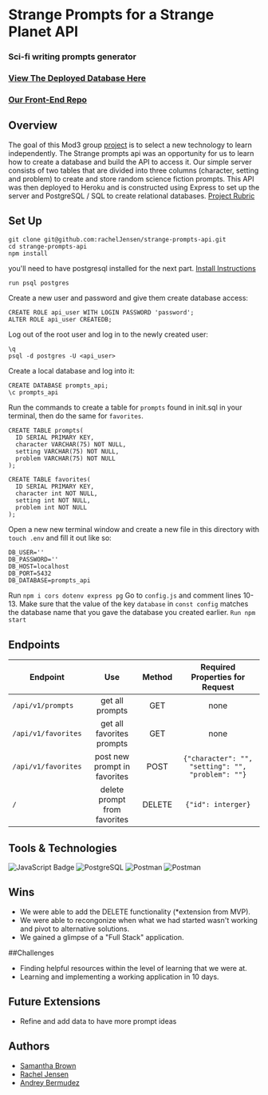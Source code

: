 # Strange Prompts for a Strange Planet API
### Sci-fi writing prompts generator
### [View The Deployed Database Here](https://strange-prompts-api.herokuapp.com/api/v1/prompts)
### [Our Front-End Repo](https://github.com/Andrey-1992/strange-prompts-ui)

## Overview
The goal of this Mod3 group [project](https://frontend.turing.edu/projects/module-3/stretch.html) is to select a new technology to learn independently. The Strange prompts api was an opportunity for us to learn how to create a database and build the API to access it. Our simple server consists of two tables that are divided into three columns (character, setting and problem) to create and store random science fiction prompts. This API was then deployed to Heroku and is constructed using Express to set up the server and PostgreSQL / SQL to create relational databases.
[Project Rubric](https://frontend.turing.edu/projects/module-3/stretch.html)

## Set Up
```szh 
git clone git@github.com:rachelJensen/strange-prompts-api.git
cd strange-prompts-api
npm install 
```
you'll need to have postgresql installed for the next part.
[Install Instructions](https://www.postgresql.org/download/macosx/)
```zsh
run psql postgres 
``` 
Create a new user and password and give them create database access:
```
CREATE ROLE api_user WITH LOGIN PASSWORD 'password';
ALTER ROLE api_user CREATEDB;
```
Log out of the root user and log in to the newly created user:
```
\q
psql -d postgres -U <api_user>
```
Create a local database and log into it:
```
CREATE DATABASE prompts_api;
\c prompts_api
```
Run the commands to create a table for ```prompts``` found in init.sql in your terminal, then do the same for ```favorites```.
```
CREATE TABLE prompts(
  ID SERIAL PRIMARY KEY,
  character VARCHAR(75) NOT NULL,
  setting VARCHAR(75) NOT NULL,
  problem VARCHAR(75) NOT NULL
);

CREATE TABLE favorites(
  ID SERIAL PRIMARY KEY,
  character int NOT NULL,
  setting int NOT NULL,
  problem int NOT NULL
);
```
Open a new new terminal window and create a new file in this directory with ```touch .env``` and fill it out like so:
```
DB_USER=''
DB_PASSWORD=''
DB_HOST=localhost
DB_PORT=5432
DB_DATABASE=prompts_api
```
Run ```npm i cors dotenv express pg``` Go to ```config.js``` and comment lines 10-13. Make sure that the value of the key ```database``` in ```const config``` matches the database name that you gave the database you created earlier. ```Run npm start```

## Endpoints
  |             Endpoint              |              Use             |   Method   |  Required Properties for Request |
  |-----------------------------------|:----------------------------:|:----------:|:--------------------------------:|
  |       `/api/v1/prompts`           |      get all prompts         |    GET     |               none               |
  |       `/api/v1/favorites`         |  get all favorites prompts   |    GET     |               none               |
  |       `/api/v1/favorites`         | post new prompt in favorites |    POST    | `{"character": "", "setting": "", "problem": ""}` |
  |       `/`                         | delete prompt from favorites |    DELETE  | `{"id": interger}`               |


## Tools & Technologies
<p text-align="center"> 
    <img alt="JavaScript Badge" src="https://img.shields.io/badge/JavaScript-F7DF1E?logo=javascript&logoColor=000&style=flat-square" />
    <img alt="PostgreSQL" src="https://img.shields.io/badge/PostgreSQL-316192?style=for-the-badge&logo=postgresql&logoColor=fff&style=flat-square" />
    <img alt="Postman" src="https://img.shields.io/badge/Postman-FF6C37?style=for-the-badge&logo=Postman&logoColor=fff&style=flat-square" />
    <img alt="Postman" src=" https://initialcommit.com/img/initialcommit/beginners-guide-to-using-express-js-and-node-js-framework.png" />
</p>

## Wins
- We were able to add the DELETE functionality (*extension from MVP).
- We were able to recongonize when what we had started wasn't working and pivot to alternative solutions. 
- We gained a glimpse of a "Full Stack" application.  

##Challenges
- Finding helpful resources within the level of learning that we were at.
- Learning and implementing a working application in 10 days.

## Future Extensions
- Refine and add data to have more prompt ideas 

## Authors

- [Samantha Brown](https://github.com/Samantha-Brown)  
- [Rachel Jensen](https://github.com/rachelJensen)
- [Andrey Bermudez](https://github.com/Andrey-1992)

